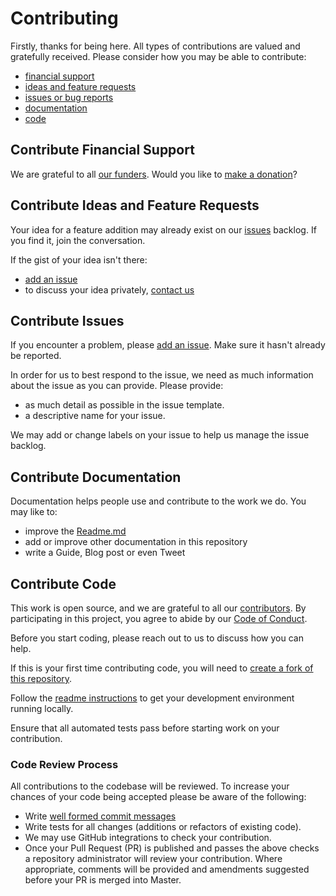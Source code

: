 # Contributing

Firstly, thanks for being here. All types of contributions are valued and gratefully received. Please consider how you may be able to contribute:

- [financial support](#contribute-financial-support)
- [ideas and feature requests](#contribute-ideas-and-feature-requests)
- [issues or bug reports](#contribute-issues)
- [documentation](#contribute-documentation)
- [code](#contribute-code)

## Contribute Financial Support

We are grateful to all [our funders][funders]. Would you like to [make a donation][donate]?

## Contribute Ideas and Feature Requests

Your idea for a feature addition may already exist on our [issues] backlog. If you find it, join the conversation.

If the gist of your idea isn't there:
- [add an issue][issues]
- to discuss your idea privately, [contact us][contact_us]

## Contribute Issues

If you encounter a problem, please [add an issue][issues]. Make sure it hasn't already be reported.

In order for us to best respond to the issue, we need as much information about the issue as you can provide. Please provide:

- as much detail as possible in the issue template.
- a descriptive name for your issue.

We may add or change labels on your issue to help us manage the issue backlog.

## Contribute Documentation

Documentation helps people use and contribute to the work we do. You may like to:

- improve the [Readme.md][readme]
- add or improve other documentation in this repository
- write a Guide, Blog post or even Tweet

## Contribute Code
This work is open source, and we are grateful to all our [contributors]. By participating in this project, you agree to abide by our [Code of Conduct][code_of_conduct].

Before you start coding, please reach out to us to discuss how you can help.

If this is your first time contributing code,  you will need to [create a fork of this repository](https://help.github.com/articles/fork-a-repo/).

Follow the [readme instructions][readme] to get your development environment running locally.

Ensure that all automated tests pass before starting work on your contribution.

### Code Review Process

All contributions to the codebase will be reviewed. To increase your chances of your code being accepted please be aware of the following:

- Write [well formed commit messages](http://tbaggery.com/2008/04/19/a-note-about-git-commit-messages.html)
- Write tests for all changes (additions or refactors of existing code).
- We may use GitHub integrations to check your contribution.
- Once your Pull Request (PR) is published and passes the above checks a repository administrator will review your contribution. Where appropriate, comments will be provided and amendments suggested before your PR is merged into Master.


[code_of_conduct]: CODE_OF_CONDUCT.md
[contact_us]: https://okfn.org/contact/
[contributors]: https://github.com/okfn/licenses/graphs/contributors
[donate]: https://okfn.org/donate/
[funders]: https://okfn.org/about/funders/
[issues]: https://github.com/okfn/licenses/issues
[readme]: ./README.md
